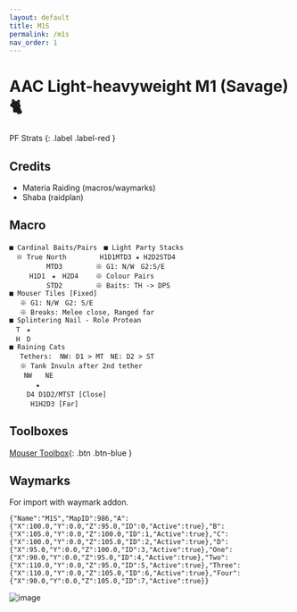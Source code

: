 ```yaml
---
layout: default
title: M1S
permalink: /m1s
nav_order: 1
---
```


# AAC Light-heavyweight M1 (Savage) 🐈

PF Strats 
{: .label .label-red }

## Credits
- Materia Raiding (macros/waymarks)
- Shaba (raidplan)

## Macro

```
■ Cardinal Baits/Pairs　■ Light Party Stacks
　※ True North　　　　　H1D1MTD3 ★ H2D2STD4
　　　　　 MTD3　　　　　※ G1: N/W　G2:S/E
　　　H1D1　★　H2D4　　 ※ Colour Pairs
　　　　 　STD2　　　　　※ Baits: TH -> DPS
■ Mouser Tiles [Fixed]
　 ※ G1: N/W　G2: S/E
　 ※ Breaks: Melee close, Ranged far
■ Splintering Nail - Role Protean
　T　★　
　H　D 
■ Raining Cats
　 Tethers:  NW: D1 > MT　NE: D2 > ST
　 ※ Tank Invuln after 2nd tether
　  NW　　NE
　　　　★
　　 D4 D1D2/MTST [Close]
　　  H1H2D3 [Far]
```

## Toolboxes

[Mouser Toolbox](https://raidplan.io/plan/bZmdPoU2lde6UbSu){: .btn .btn-blue }

## Waymarks
For import with waymark addon.

```
{"Name":"M1S","MapID":986,"A":{"X":100.0,"Y":0.0,"Z":95.0,"ID":0,"Active":true},"B":{"X":105.0,"Y":0.0,"Z":100.0,"ID":1,"Active":true},"C":{"X":100.0,"Y":0.0,"Z":105.0,"ID":2,"Active":true},"D":{"X":95.0,"Y":0.0,"Z":100.0,"ID":3,"Active":true},"One":{"X":90.0,"Y":0.0,"Z":95.0,"ID":4,"Active":true},"Two":{"X":110.0,"Y":0.0,"Z":95.0,"ID":5,"Active":true},"Three":{"X":110.0,"Y":0.0,"Z":105.0,"ID":6,"Active":true},"Four":{"X":90.0,"Y":0.0,"Z":105.0,"ID":7,"Active":true}}
```

![image](https://github.com/user-attachments/assets/a55f273d-9f7a-4d1f-93f5-66e9aeca3963)
